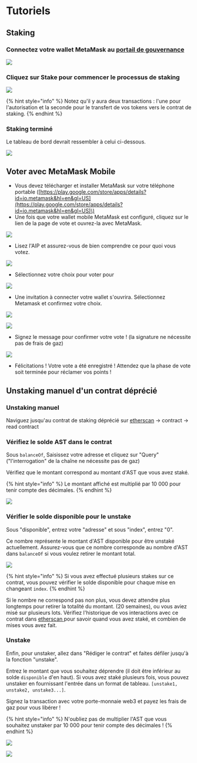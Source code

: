 # Tutoriels

## Staking

### Connectez votre wallet MetaMask au [portail de gouvernance](https://activate.codefi.network/staking/airswap/governance)

![](../.gitbook/assets/95263fbc76788410a762860763cc3aa47abab6d1.png)

### Cliquez sur Stake pour commencer le processus de staking

![](../.gitbook/assets/86accfee5ce0af6ac6310ba1a80b39e9cc104947.png)

{% hint style="info" %}
Notez qu'il y aura deux transactions : l'une pour l'autorisation et la seconde pour le transfert de vos tokens vers le contrat de staking.
{% endhint %}

### Staking terminé

Le tableau de bord devrait ressembler à celui ci-dessous.

![](../.gitbook/assets/e480f2e7f8795306a0a39bd49a772ff7e6b894df.png)

## Voter avec MetaMask Mobile

* Vous devez télécharger et installer MetaMask sur votre téléphone portable \([https://play.google.com/store/apps/details?id=io.metamask&hl=en&gl=US](https://play.google.com/store/apps/details?id=io.metamask&hl=en&gl=US)\)
* Une fois que votre wallet mobile MetaMask est configuré, cliquez sur le lien de la page de vote et ouvrez-la avec MetaMask. 

![](../.gitbook/assets/813697c84bf291b11e7acaf30db3b71041109dd5.png)

* Lisez l'AIP et assurez-vous de bien comprendre ce pour quoi vous votez. 

![](../.gitbook/assets/999955bd725bd8203dbb5eb35d797a393965ad11.png)

* Sélectionnez votre choix pour voter pour

![](../.gitbook/assets/55dff0dc8db6ec075fb0da374730564635ceb55f.png)

* Une invitation à connecter votre wallet s'ouvrira. Sélectionnez Metamask et confirmez votre choix.

![](../.gitbook/assets/8fffc2217b50d29e250e2529b2e93d556a99c740.png)

![](../.gitbook/assets/5aedf9bba1a86b5435a52a9b5b855e17927322f2.png)

* Signez le message pour confirmer votre vote ! \(la signature ne nécessite pas de frais de gaz\)

![](../.gitbook/assets/5d34fc3567ad0f4b52aae738075c526a18ae4103.png)

* Félicitations ! Votre vote a été enregistré ! Attendez que la phase de vote soit terminée pour réclamer vos points !

## Unstaking manuel d'un contrat déprécié

### Unstaking manuel

Naviguez jusqu'au contrat de staking déprécié sur [etherscan](https://etherscan.io/address/0x704c5818b574358dfb5225563852639151a943ec#readContract) -&gt; contract -&gt; read contract

### Vérifiez le solde AST dans le contrat

Sous `balanceOf`, Saisissez votre adresse et cliquez sur "Query" \("l'interrogation" de la chaîne ne nécessite pas de gaz\)

Vérifiez que le montant correspond au montant d'AST que vous avez staké.

{% hint style="info" %}
Le montant affiché est multiplié par 10 000 pour tenir compte des décimales.
{% endhint %}

![](../.gitbook/assets/manual_unstake_1.png)

### Vérifier le solde disponible pour le unstake

Sous "disponible", entrez votre "adresse" et sous "index", entrez "0".

Ce nombre représente le montant d'AST disponible pour être unstaké actuellement. Assurez-vous que ce nombre corresponde au nombre d'AST dans `balanceOf` si vous voulez retirer le montant total.

![](../.gitbook/assets/manual_unstake_2.png)

{% hint style="info" %}
Si vous avez effectué plusieurs stakes sur ce contrat, vous pouvez vérifier le solde disponible pour chaque mise en changeant `index`.
{% endhint %}

Si le nombre ne correspond pas non plus, vous devez attendre plus longtemps pour retirer la totalité du montant. \(20 semaines\), ou vous aviez misé sur plusieurs lots. Vérifiez l'historique de vos interactions avec ce contrat dans [etherscan ](https://etherscan.io/token/0x704c5818b574358dfb5225563852639151a943ec#balances)pour savoir quand vous avez staké, et combien de mises vous avez fait.

### Unstake

Enfin, pour unstaker, allez dans "Rédiger le contrat" et faites défiler jusqu'à la fonction "unstake".

Entrez le montant que vous souhaitez déprendre \(il doit être inférieur au solde `disponible` d'en haut\). Si vous avez staké plusieurs fois, vous pouvez unstaker en fournissant l'entrée dans un format de tableau. `[unstake1, unstake2, unstake3...]`.

Signez la transaction avec votre porte-monnaie web3 et payez les frais de gaz pour vous libérer !

{% hint style="info" %}
N'oubliez pas de multiplier l'AST que vous souhaitez unstaker par 10 000 pour tenir compte des décimales !
{% endhint %}

![](../.gitbook/assets/manual_unstake_3.png)

![](../.gitbook/assets/manual_unstake_4.png)

